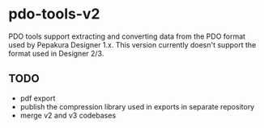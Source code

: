 # pdo-tools-v2
PDO tools support extracting and converting data from the PDO format used by Pepakura Designer 1.x.
This version currently doesn't support the format used in Designer 2/3.

TODO
----
* pdf export
* publish the compression library used in exports in separate repository
* merge v2 and v3 codebases

